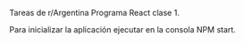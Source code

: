 Tareas de r/Argentina Programa React clase 1.

Para inicializar la aplicación ejecutar en la consola NPM start.
